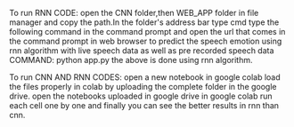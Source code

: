 To run RNN CODE:
open the CNN folder,then WEB_APP folder in file manager and copy the path.In the folder's address bar type cmd
type the following command in the command prompt and open the url that comes in the command prompt in web browser to predict the speech emotion using rnn algorithm with live speech data as well as pre recorded speech data
COMMAND:
python app.py 
the above is done using rnn algorithm.

To run CNN AND RNN CODES:
open a new notebook in google colab
load the files properly in colab by uploading the complete folder in the google drive.
open the notebooks uploaded in google drive in google colab run each cell one by one and finally you can see the better results in rnn than cnn.
